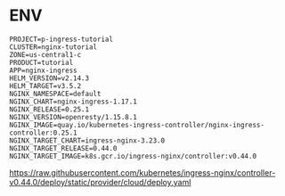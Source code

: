 # ENV
```
PROJECT=p-ingress-tutorial
CLUSTER=nginx-tutorial
ZONE=us-central1-c
PRODUCT=tutorial
APP=nginx-ingress
HELM_VERSION=v2.14.3
HELM_TARGET=v3.5.2
NGINX_NAMESPACE=default
NGINX_CHART=nginx-ingress-1.17.1
NGINX_RELEASE=0.25.1
NGINX_VERSION=openresty/1.15.8.1
NGINX_IMAGE=quay.io/kubernetes-ingress-controller/nginx-ingress-controller:0.25.1
NGINX_TARGET_CHART=ingress-nginx-3.23.0
NGINX_TARGET_RELEASE=0.44.0
NGINX_TARGET_IMAGE=k8s.gcr.io/ingress-nginx/controller:v0.44.0
```
https://raw.githubusercontent.com/kubernetes/ingress-nginx/controller-v0.44.0/deploy/static/provider/cloud/deploy.yaml
